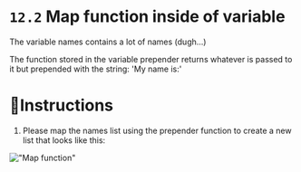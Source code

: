 # `12.2` Map function inside of variable

The variable names contains a lot of names (dugh...)

The function stored in the variable prepender returns whatever is passed to it
 but prepended with the string: 'My name is:'

# 📝Instructions
1. Please map the names list  using the prepender function
to create a new list that looks like this:

!["Map function"](https://storage.googleapis.com/replit/images/1525912878195_89876a082d32ee32bb7a1ab5834dbca0.pn)

